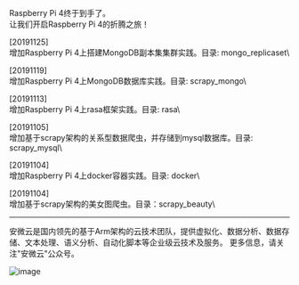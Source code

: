 Raspberry Pi 4终于到手了。  
让我们开启Raspberry Pi 4的折腾之旅！  

[20191125]  
增加Raspberry Pi 4上搭建MongoDB副本集集群实践。目录: mongo_replicaset\  

[20191119]  
增加Raspberry Pi 4上MongoDB数据库实践。目录: scrapy_mongo\  

[20191113]  
增加Raspberry Pi 4上rasa框架实践。目录: rasa\  

[20191105]  
增加基于scrapy架构的关系型数据爬虫，并存储到mysql数据库。目录: scrapy_mysql\  

[20191104]  
增加Raspberry Pi 4上docker容器实践。目录: docker\  

[20191104]  
增加基于scrapy架构的美女图爬虫。目录：scrapy_beauty\  

-------------------------
安微云是国内领先的基于Arm架构的云技术团队，提供虚拟化、数据分析、数据存储、文本处理、语义分析、自动化脚本等企业级云技术及服务。
更多信息，请关注"安微云"公众号。

![image](https://github.com/dangelzjj/enjoy_Raspberry_Pi_4/blob/master/images/anweiyun_qrcode_8.jpg)

